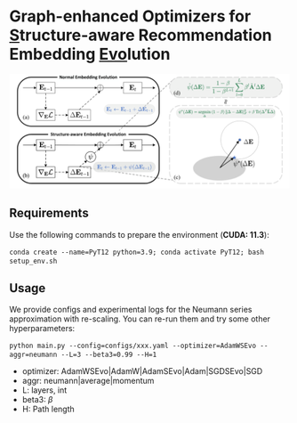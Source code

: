 

# Graph-enhanced Optimizers for <u>S</u>tructure-aware Recommendation Embedding <u>Evo</u>lution


![](pic/2023-09-22-13-54-03.png)


## Requirements

Use the following commands to prepare the environment (**CUDA: 11.3**):

```
conda create --name=PyT12 python=3.9; conda activate PyT12; bash setup_env.sh
```



## Usage

We provide configs and experimental logs for the Neumann series approximation with re-scaling. You can re-run them and try some other hyperparameters:

```
python main.py --config=configs/xxx.yaml --optimizer=AdamWSEvo --aggr=neumann --L=3 --beta3=0.99 --H=1
```

- optimizer: AdamWSEvo|AdamW|AdamSEvo|Adam|SGDSEvo|SGD
- aggr: neumann|average|momentum
- L: layers, int
- beta3: $\beta$
- H: Path length

